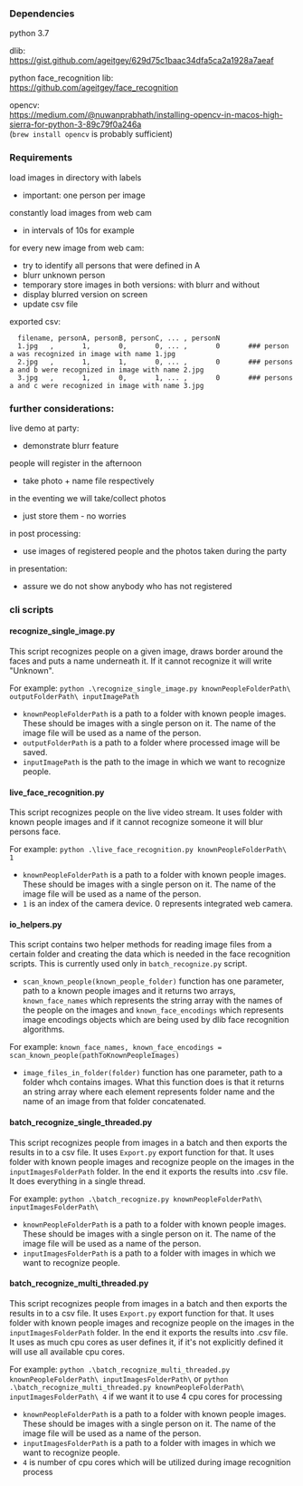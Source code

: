 ### Dependencies

  python 3.7
  
  dlib:  
  https://gist.github.com/ageitgey/629d75c1baac34dfa5ca2a1928a7aeaf

  python face_recognition lib:  
  https://github.com/ageitgey/face_recognition

  opencv:  
  https://medium.com/@nuwanprabhath/installing-opencv-in-macos-high-sierra-for-python-3-89c79f0a246a  
  (`brew install opencv` is probably sufficient)


### Requirements

load images in directory with labels  
 * important: one person per image  

constantly load images from web cam  
 * in intervals of 10s for example  

for every new image from web cam:  
 * try to identify all persons that were defined in A  
 * blurr unknown person  
 * temporary store images in both versions: with blurr and without  
 * display blurred version on screen  
 * update csv file


exported csv:
```
  filename, personA, personB, personC, ... , personN
  1.jpg   ,       1,       0,       0, ... ,       0       ### person a was recognized in image with name 1.jpg
  2.jpg   ,       1,       1,       0, ... ,       0       ### persons a and b were recognized in image with name 2.jpg
  3.jpg   ,       1,       0,       1, ... ,       0       ### persons a and c were recognized in image with name 3.jpg
```

### further considerations:

live demo at party:
 * demonstrate blurr feature

people will register in the afternoon
 * take photo + name file respectively

in the eventing we will take/collect photos
 * just store them - no worries

in post processing:
 * use images of registered people and the photos taken during the party

in presentation:
 * assure we do not show anybody who has not registered

 
 
### cli scripts

#### recognize_single_image.py

This script recognizes people on a given image, draws border around the faces and puts a name underneath it. If it cannot recognize it will write "Unknown".

For example:
`python .\recognize_single_image.py knownPeopleFolderPath\ outputFolderPath\ inputImagePath`

 - `knownPeopleFolderPath` is a path to a folder with known people images. These should be images with a single person on it. The name of the image file will be used as a name of the person.
 - `outputFolderPath` is a path to a folder where processed image will be saved.
 - `inputImagePath` is the path to the image in which we want to recognize people.

#### live_face_recognition.py
This script recognizes people on the live video stream. It uses folder with known people images and if it cannot recognize someone it will blur persons face.

For example:
`python .\live_face_recognition.py knownPeopleFolderPath\ 1`

 - `knownPeopleFolderPath` is a path to a folder with known people images. These should be images with a single person on it. The name of the image file will be used as a name of the person.
 - `1` is an index of the camera device. 0 represents integrated web camera.
 
#### io_helpers.py
This script contains two helper methods for reading image files from a certain folder and creating the data which is needed in the face recognition scripts. This is currently used only in `batch_recognize.py` script.

 - `scan_known_people(known_people_folder)` function has one parameter, path to a known people images and it returns two arrays, `known_face_names` which represents the string array with the names of the people on the images and `known_face_encodings` which represents image encodings objects which are being used by dlib face recognition algorithms.
 
 For example:
 `known_face_names, known_face_encodings = scan_known_people(pathToKnownPeopleImages)`

 - `image_files_in_folder(folder)` function has one parameter, path to a folder whch contains images. What this function does is that it returns an string array where each element represents folder name and the name of an image from that folder concatenated.

#### batch_recognize_single_threaded.py
This script recognizes people from images in a batch and then exports the results in to a csv file. It uses `Export.py` export function for that. It uses folder with known people images and recognize people on the images in the `inputImagesFolderPath` folder. In the end it exports the results into .csv file. It does everything in a single thread.

For example:
`python .\batch_recognize.py knownPeopleFolderPath\ inputImagesFolderPath\`

 - `knownPeopleFolderPath` is a path to a folder with known people images. These should be images with a single person on it. The name of the image file will be used as a name of the person.
 - `inputImagesFolderPath` is a path to a folder with images in which we want to recognize people.

#### batch_recognize_multi_threaded.py
This script recognizes people from images in a batch and then exports the results in to a csv file. It uses `Export.py` export function for that. It uses folder with known people images and recognize people on the images in the `inputImagesFolderPath` folder. In the end it exports the results into .csv file. It uses as much cpu cores as user defines it, if it's not explicitly defined it will use all available cpu cores.

For example:
`python .\batch_recognize_multi_threaded.py knownPeopleFolderPath\ inputImagesFolderPath\`
or
`python .\batch_recognize_multi_threaded.py knownPeopleFolderPath\ inputImagesFolderPath\ 4`
if we want it to use 4 cpu cores for processing

 - `knownPeopleFolderPath` is a path to a folder with known people images. These should be images with a single person on it. The name of the image file will be used as a name of the person.
 - `inputImagesFolderPath` is a path to a folder with images in which we want to recognize people.
 - `4` is number of cpu cores which will be utilized during image recognition process